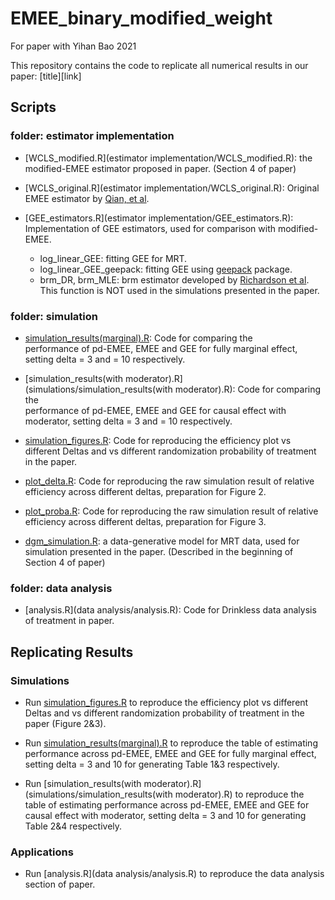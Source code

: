# EMEE_binary_modified_weight
For paper with Yihan Bao 2021


This repository contains the code to replicate all numerical results in our paper: [title][link]

## Scripts
### folder: estimator implementation
* [WCLS_modified.R](estimator implementation/WCLS_modified.R): the modified-EMEE estimator proposed in paper. (Section 4 of paper)

* [WCLS_original.R](estimator implementation/WCLS_original.R): Original EMEE estimator by [Qian, et al](https://arxiv.org/abs/1906.00528). 

* [GEE_estimators.R](estimator implementation/GEE_estimators.R): Implementation of GEE estimators, used for comparison with modified-EMEE.
    * log_linear_GEE: fitting GEE for MRT.
    * log_linear_GEE_geepack: fitting GEE using [geepack](https://www.jstatsoft.org/article/view/v015i02) package.
    * brm_DR, brm_MLE: brm estimator developed by [Richardson et al](https://arxiv.org/abs/1510.02430). This function is NOT used in the simulations presented in the paper.

### folder: simulation
* [simulation_results(marginal).R](simulations/simulation_results(marginal).R): Code for comparing the  
performance of pd-EMEE, EMEE and GEE for fully marginal effect, setting delta = 3 and = 10 respectively.

* [simulation_results(with moderator).R](simulations/simulation_results(with moderator).R): Code for comparing the  
performance of pd-EMEE, EMEE and GEE for causal effect with moderator, setting delta = 3 and = 10 respectively.

* [simulation_figures.R](simulations/simulation_figures.R): Code for reproducing the efficiency plot vs different Deltas and vs different randomization probability of treatment in the paper. 

* [plot_delta.R](simulations/plot_delta.R): Code for reproducing the raw simulation result of relative efficiency across different deltas, preparation for Figure 2.

* [plot_proba.R](simulations/plot_proba.R): Code for reproducing the raw simulation result of relative efficiency across different deltas, preparation for Figure 3.

* [dgm_simulation.R](simulations/dgm_simulation.R): a data-generative model for MRT data, used for simulation presented in the paper. (Described in the beginning of Section 4 of paper)

### folder: data analysis
* [analysis.R](data analysis/analysis.R): Code for Drinkless data analysis of treatment in paper.

## Replicating Results

### Simulations
* Run [simulation_figures.R](simulations/simulation_figures.R) to reproduce the efficiency plot vs different Deltas and vs different randomization probability of treatment in the paper (Figure 2&3). 

* Run [simulation_results(marginal).R](simulations/simulation_results(marginal).R) to reproduce the table of
estimating performance across pd-EMEE, EMEE and GEE for fully marginal effect, setting delta = 3 and 10 for generating Table 1&3 respectively.

* Run [simulation_results(with moderator).R](simulations/simulation_results(with moderator).R) to reproduce the table of estimating performance across pd-EMEE, EMEE and GEE for causal effect with moderator, setting delta = 3 and 10 for generating Table 2&4 respectively.

### Applications
* Run [analysis.R](data analysis/analysis.R) to reproduce the data analysis section of paper.
